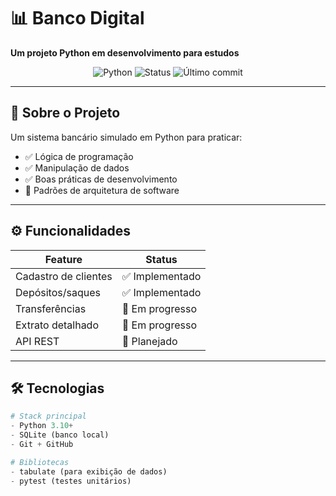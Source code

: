 # 📊 Banco Digital

**Um projeto Python em desenvolvimento para estudos**  

<div align="center">  
  <img src="https://img.shields.io/badge/Python-3776AB?style=for-the-badge&logo=python&logoColor=white" alt="Python">  
  <img src="https://img.shields.io/badge/Status-Em%20Desenvolvimento-yellow" alt="Status">  
  <img src="https://img.shields.io/github/last-commit/lukspbs/banco?color=blue" alt="Último commit">
</div>  

---

## 🚀 Sobre o Projeto  
Um sistema bancário simulado em Python para praticar:  
- ✅ Lógica de programação  
- ✅ Manipulação de dados  
- ✅ Boas práticas de desenvolvimento  
- 🚧 Padrões de arquitetura de software  

---

## ⚙️ Funcionalidades  

| Feature                      | Status         |  
|------------------------------|----------------|  
| Cadastro de clientes         | ✅ Implementado |  
| Depósitos/saques            | ✅ Implementado |  
| Transferências              | 🚧 Em progresso |  
| Extrato detalhado           | 🚧 Em progresso |  
| API REST                    | 📅 Planejado   |  

---

## 🛠️ Tecnologias  
<div align="left">
  
```python
# Stack principal
- Python 3.10+
- SQLite (banco local)
- Git + GitHub

# Bibliotecas
- tabulate (para exibição de dados)
- pytest (testes unitários)